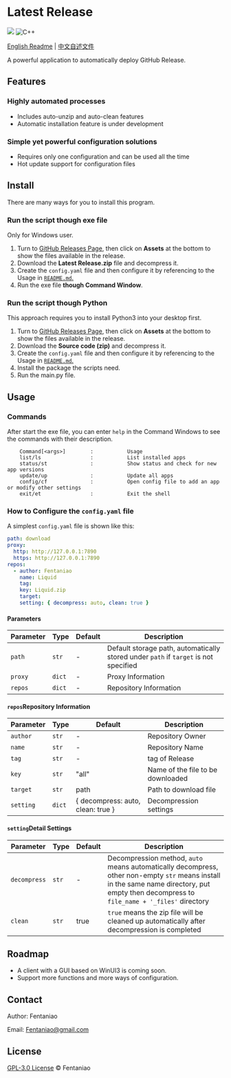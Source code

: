 # Latest Release

<p>
    <img src="https://img.shields.io/github/v/release/fentaniao/Latest--Release?&color=blue&logo=hack-the-box)" />
    <img alt="C++" src="https://img.shields.io/badge/-Python-9f62a5?style=flat&logo=python&logoColor=white" />
<!--    <img alt="C#" src="https://img.shields.io/badge/-C_Sharp-9f62a5?style=flat&logo=csharp&logoColor=white" />
    <img alt="WinUI_3" src="https://img.shields.io/badge/-WinUI_3-9f62a5?style=flat&logo=windows&logoColor=white" />-->
</p>

[English Readme](https://github.com/Fentaniao/Latest-Release/blob/main/README.md) | [中文自述文件](https://github.com/Fentaniao/Latest-Release/blob/main/README_zh.md)

A powerful application to automatically deploy GitHub Release.

## Features

### Highly automated processes

- Includes auto-unzip and auto-clean features
- Automatic installation feature is under development

### Simple yet powerful configuration solutions

- Requires only one configuration and can be used all the time
- Hot update support for configuration files

## Install

There are many ways for you to install this program.

### Run the script though exe file

Only for Windows user.

1. Turn to [GitHub Releases Page](https://github.com/Fentaniao/Latest-Release/releases), then click on **Assets** at the
   bottom to show the files available in the release.
2. Download the **Latest Release.zip** file and decompress it.
3. Create the `config.yaml` file and then configure it by referencing to the Usage
   in [`README.md`.](https://github.com/Fentaniao/Latest-Release/blob/main/README.md)
4. Run the exe file **though Command Window**.

### Run the script though Python

This approach requires you to install Python3 into your desktop first.

1. Turn to [GitHub Releases Page](https://github.com/Fentaniao/Latest-Release/releases), then click on **Assets** at the
   bottom to show the files available in the release.
2. Download the **Source code (zip)** and decompress it.
3. Create the `config.yaml` file and then configure it by referencing to the Usage
   in [`README.md`.](https://github.com/Fentaniao/Latest-Release/blob/main/README.md)
4. Install the package the scripts need.
5. Run the main.py file.

## Usage

### Commands

After start the exe file, you can enter `help` in the Command Windows to see the commands with their description.

```
    Command[<args>]        :           Usage
    list/ls                :           List installed apps
    status/st              :           Show status and check for new app versions
    update/up              :           Update all apps
    config/cf              :           Open config file to add an app or modify other settings
    exit/et                :           Exit the shell
```

### How to Configure the `config.yaml` file

A simplest `config.yaml` file is shown like this:

```yaml
path: download
proxy:
  http: http://127.0.0.1:7890
  https: http://127.0.0.1:7890
repos:
  - author: Fentaniao
    name: Liquid
    tag: 
    key: Liquid.zip
    target: 
    setting: { decompress: auto, clean: true }
```

#### Parameters

| Parameter | Type | Default | Description                                    |
| ------ | -------- | ------ | ------------------------------------------------ |
| `path` | `str` | -      | Default storage path, automatically stored under `path` if `target` is not specified |
| `proxy` | `dict` | -      | Proxy Information |
| `repos` | `dict` | -      | Repository Information |

#### `repos`Repository Information

| Parameter  | Type | Default | Description |
| ------------ | -------- | ------ | ---------- |
| `author` | `str` | -      | Repository Owner |
| `name` | `str` | -      | Repository Name |
| `tag` | `str` | -                                   | tag of Release |
| `key` | `str` | "all"      | Name of the file to be downloaded |
| `target` | `str` | path      | Path to download file |
| `setting` | `dict` | { decompress: auto, clean: true }      | Decompression settings |

#### `setting`Detail Settings

| Parameter  | Type | Default | Description |
| ------------ | -------- | ------ | ---------- |
| `decompress` | `str` | -      | Decompression method, `auto` means automatically decompress, other non-empty `str` means install in the same name directory, put empty then decompress to `file_name + '_files'` directory |
| `clean` | `str` | true      | `true` means the zip file will be cleaned up automatically after decompression is completed |

## Roadmap

- A client with a GUI based on WinUI3 is coming soon.
- Support more functions and more ways of configuration.

## Contact

Author: Fentaniao

Email: [Fentaniao@gmail.com](mailto:Fentaniao@gmail.com)

## License

[GPL-3.0 License](https://github.com/Fentaniao/Latest-Release/blob/main/LICENSE) © Fentaniao
